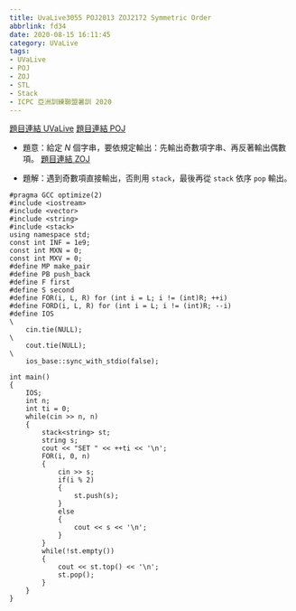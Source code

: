 ```yaml
---
title: UvaLive3055 POJ2013 ZOJ2172 Symmetric Order
abbrlink: fd34
date: 2020-08-15 16:11:45
category: UVaLive
tags:
- UVaLive
- POJ
- ZOJ
- STL
- Stack
- ICPC 亞洲訓練聯盟暑訓 2020
---
```

[題目連結 UVaLive](https://icpcarchive.ecs.baylor.edu/index.php?option=com_onlinejudge&Itemid=8&page=show_problem&problem=1056)
[題目連結 POJ](http://poj.org/problem?id=2013)
* 題意：給定 $N$ 個字串，要依規定輸出：先輸出奇數項字串、再反著輸出偶數項。
[題目連結 ZOJ](https://zoj.pintia.cn/problem-sets/91827364500/problems/91827365671)
<!-- more -->
* 題解：遇到奇數項直接輸出，否則用 `stack`，最後再從 `stack` 依序 `pop` 輸出。
```cpp=
#pragma GCC optimize(2)
#include <iostream>
#include <vector>
#include <string>
#include <stack>
using namespace std;
const int INF = 1e9;
const int MXN = 0;
const int MXV = 0;
#define MP make_pair
#define PB push_back
#define F first
#define S second
#define FOR(i, L, R) for (int i = L; i != (int)R; ++i)
#define FORD(i, L, R) for (int i = L; i != (int)R; --i)
#define IOS                                                                    \
    cin.tie(NULL);                                                          \
    cout.tie(NULL);                                                         \
    ios_base::sync_with_stdio(false);

int main()
{
    IOS;
    int n;
    int ti = 0;
    while(cin >> n, n)
    {
        stack<string> st;
        string s;
        cout << "SET " << ++ti << '\n';
        FOR(i, 0, n)
        {
            cin >> s;
            if(i % 2)
            {
                st.push(s);
            }
            else
            {
                cout << s << '\n';
            }
        }
        while(!st.empty())
        {
            cout << st.top() << '\n';
            st.pop();
        }
    }
}
```